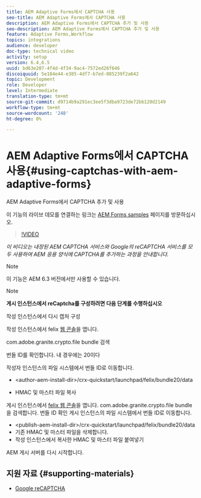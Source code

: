```yaml
---
title: AEM Adaptive Forms에서 CAPTCHA 사용
seo-title: AEM Adaptive Forms에서 CAPTCHA 사용
description: AEM Adaptive Forms에서 CAPTCHA 추가 및 사용
seo-description: AEM Adaptive Forms에서 CAPTCHA 추가 및 사용
feature: Adaptive Forms,Workflow
topics: integrations
audience: developer
doc-type: technical video
activity: setup
version: 6.4,6.5
uuid: bd63e207-4f4d-4f34-9ac4-7572ed26f646
discoiquuid: 5e184e44-e385-4df7-b7ed-085239f2a642
topic: Development
role: Developer
level: Intermediate
translation-type: tm+mt
source-git-commit: d9714b9a291ec3ee5f3dba9723de72bb120d2149
workflow-type: tm+mt
source-wordcount: '248'
ht-degree: 0%

---
```



# AEM Adaptive Forms에서 CAPTCHA 사용{#using-captchas-with-aem-adaptive-forms}

AEM Adaptive Forms에서 CAPTCHA 추가 및 사용

이 기능의 라이브 데모를 연결하는 링크는 [AEM Forms samples](https://forms.enablementadobe.com/content/samples/samples.html?query=0) 페이지를 방문하십시오.

>[!VIDEO](https://video.tv.adobe.com/v/18336/?quality=9&learn=on)

*이 비디오는 내장된 AEM CAPTCHA 서비스와 Google의 reCAPTCHA 서비스를 모두 사용하여 AEM 응용 양식에 CAPTCHA를 추가하는 과정을 안내합니다.*

>[!NOTE]
>
>이 기능은 AEM 6.3 버전에서만 사용할 수 있습니다.

>[!NOTE]
>
>**게시 인스턴스에서 reCaptcha를 구성하려면 다음 단계를 수행하십시오**
>
>작성 인스턴스에서 다시 캡처 구성
>
>작성 인스턴스에서 felix [웹 콘솔](http://localhost:4502/system/console/bundles)을 엽니다.
>
>com.adobe.granite.crypto.file bundle 검색
>
>번들 ID를 확인합니다. 내 경우에는 20이다
>
>작성자 인스턴스의 파일 시스템에서 번들 ID로 이동합니다.
>
>* &lt;author-aem-install-dir>/crx-quickstart/launchpad/felix/bundle20/data
* HMAC 및 마스터 파일 복사

게시 인스턴스에서 [felix 웹 콘솔](http://localhost:4502/system/console/bundles)을 엽니다. com.adobe.granite.crypto.file bundle을 검색합니다. 번들 ID 확인
게시 인스턴스의 파일 시스템에서 번들 ID로 이동합니다.
* &lt;publish-aem-install-dir>/crx-quickstart/launchpad/felix/bundle20/data
* 기존 HMAC 및 마스터 파일을 삭제합니다.
* 작성 인스턴스에서 복사한 HMAC 및 마스터 파일 붙여넣기

AEM 게시 서버를 다시 시작합니다.

## 지원 자료 {#supporting-materials}

* [Google reCAPTCHA](https://www.google.com/recaptcha)

